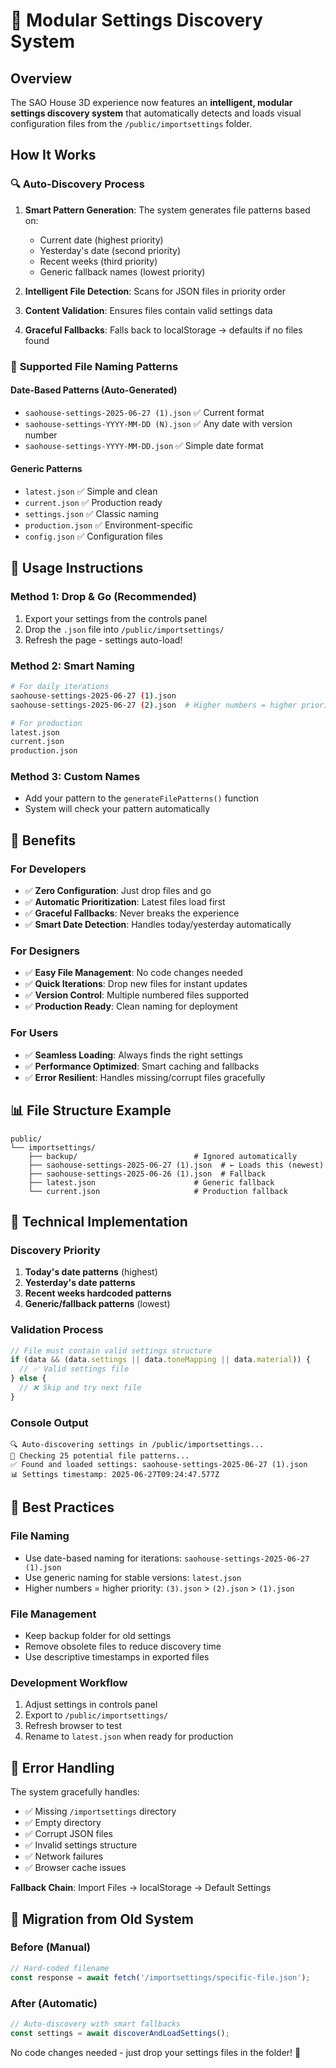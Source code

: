 # 🎯 Modular Settings Discovery System

## Overview
The SAO House 3D experience now features an **intelligent, modular settings discovery system** that automatically detects and loads visual configuration files from the `/public/importsettings` folder.

## How It Works

### 🔍 **Auto-Discovery Process**
1. **Smart Pattern Generation**: The system generates file patterns based on:
   - Current date (highest priority)
   - Yesterday's date (second priority)  
   - Recent weeks (third priority)
   - Generic fallback names (lowest priority)

2. **Intelligent File Detection**: Scans for JSON files in priority order
3. **Content Validation**: Ensures files contain valid settings data
4. **Graceful Fallbacks**: Falls back to localStorage → defaults if no files found

### 📁 **Supported File Naming Patterns**

#### **Date-Based Patterns (Auto-Generated)**
- `saohouse-settings-2025-06-27 (1).json` ✅ Current format
- `saohouse-settings-YYYY-MM-DD (N).json` ✅ Any date with version number
- `saohouse-settings-YYYY-MM-DD.json` ✅ Simple date format

#### **Generic Patterns**
- `latest.json` ✅ Simple and clean
- `current.json` ✅ Production ready
- `settings.json` ✅ Classic naming
- `production.json` ✅ Environment-specific
- `config.json` ✅ Configuration files

## 🚀 **Usage Instructions**

### **Method 1: Drop & Go (Recommended)**
1. Export your settings from the controls panel
2. Drop the `.json` file into `/public/importsettings/`
3. Refresh the page - settings auto-load!

### **Method 2: Smart Naming**
```bash
# For daily iterations
saohouse-settings-2025-06-27 (1).json
saohouse-settings-2025-06-27 (2).json  # Higher numbers = higher priority

# For production
latest.json
current.json
production.json
```

### **Method 3: Custom Names**
- Add your pattern to the `generateFilePatterns()` function
- System will check your pattern automatically

## 🎨 **Benefits**

### **For Developers**
- ✅ **Zero Configuration**: Just drop files and go
- ✅ **Automatic Prioritization**: Latest files load first
- ✅ **Graceful Fallbacks**: Never breaks the experience
- ✅ **Smart Date Detection**: Handles today/yesterday automatically

### **For Designers** 
- ✅ **Easy File Management**: No code changes needed
- ✅ **Quick Iterations**: Drop new files for instant updates
- ✅ **Version Control**: Multiple numbered files supported
- ✅ **Production Ready**: Clean naming for deployment

### **For Users**
- ✅ **Seamless Loading**: Always finds the right settings
- ✅ **Performance Optimized**: Smart caching and fallbacks
- ✅ **Error Resilient**: Handles missing/corrupt files gracefully

## 📊 **File Structure Example**

```
public/
└── importsettings/
    ├── backup/                          # Ignored automatically
    ├── saohouse-settings-2025-06-27 (1).json  # ← Loads this (newest)
    ├── saohouse-settings-2025-06-26 (1).json  # Fallback
    ├── latest.json                      # Generic fallback
    └── current.json                     # Production fallback
```

## 🔧 **Technical Implementation**

### **Discovery Priority**
1. **Today's date patterns** (highest)
2. **Yesterday's date patterns** 
3. **Recent weeks hardcoded patterns**
4. **Generic/fallback patterns** (lowest)

### **Validation Process**
```typescript
// File must contain valid settings structure
if (data && (data.settings || data.toneMapping || data.material)) {
  // ✅ Valid settings file
} else {
  // ❌ Skip and try next file
}
```

### **Console Output**
```
🔍 Auto-discovering settings in /public/importsettings...
📁 Checking 25 potential file patterns...
✅ Found and loaded settings: saohouse-settings-2025-06-27 (1).json
📊 Settings timestamp: 2025-06-27T09:24:47.577Z
```

## 🎯 **Best Practices**

### **File Naming**
- Use date-based naming for iterations: `saohouse-settings-2025-06-27 (1).json`
- Use generic naming for stable versions: `latest.json`
- Higher numbers = higher priority: `(3).json` > `(2).json` > `(1).json`

### **File Management**
- Keep backup folder for old settings
- Remove obsolete files to reduce discovery time
- Use descriptive timestamps in exported files

### **Development Workflow**
1. Adjust settings in controls panel
2. Export to `/public/importsettings/`
3. Refresh browser to test
4. Rename to `latest.json` when ready for production

## 🚨 **Error Handling**

The system gracefully handles:
- ✅ Missing `/importsettings` directory
- ✅ Empty directory
- ✅ Corrupt JSON files
- ✅ Invalid settings structure
- ✅ Network failures
- ✅ Browser cache issues

**Fallback Chain**: Import Files → localStorage → Default Settings

## 🔄 **Migration from Old System**

### **Before** (Manual)
```typescript
// Hard-coded filename
const response = await fetch('/importsettings/specific-file.json');
```

### **After** (Automatic)
```typescript
// Auto-discovery with smart fallbacks
const settings = await discoverAndLoadSettings();
```

No code changes needed - just drop your settings files in the folder! 🎉 
